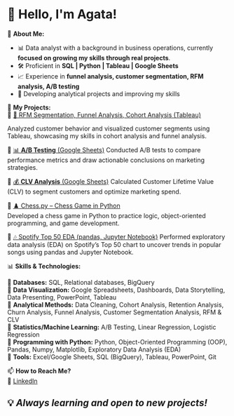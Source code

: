 # 👋 Hello, I'm Agata!

🎯 **About Me:**  
- 📊 Data analyst with a background in business operations, currently **focused on growing my skills through real projects**. 
- 🛠️ Proficient in **SQL | Python | Tableau | Google Sheets**  
- 📈 Experience in **funnel analysis, customer segmentation, RFM analysis, A/B testing**  
- 🚀 Developing analytical projects and improving my skills

📂 **My Projects:**  
🔹 [🎯 RFM Segmentation, Funnel Analysis, Cohort Analysis (Tableau)](https://public.tableau.com/app/profile/agata.vlasenko/vizzes) 

   Analyzed customer behavior and visualized customer segments using Tableau, showcasing my skills in cohort analysis and funnel analysis.
   
🔹 [📊 **A/B Testing** (Google Sheets)](https://docs.google.com/spreadsheets/d/1kgddWpSruVzPDeyv_qzPYOJREt0UYrLqVSwjDoQYWGM/edit?usp=sharing) 
   Conducted A/B tests to compare performance metrics and draw actionable conclusions on marketing strategies.
   
🔹 [💰 **CLV Analysis** (Google Sheets)](https://docs.google.com/spreadsheets/d/13jCSN8GFWRkDy4OpPCNXi-kxqza30LPJ-Ok5drpG-9M/edit?usp=sharing) 
   Calculated Customer Lifetime Value (CLV) to segment customers and optimize marketing spend.
   
🔹 [♟️ Chess.py – Chess Game in Python](https://github.com/vlasagata/chess.py.git)  
   Developed a chess game in Python to practice logic, object-oriented programming, and game development.
   
🔹 [🎶 Spotify Top 50 EDA (pandas, Jupyter Notebook)](https://github.com/vlasagata/Spotify_top50.git)
   Performed exploratory data analysis (EDA) on Spotify’s Top 50 chart to uncover trends in popular songs using pandas and Jupyter Notebook.

📊 **Skills & Technologies:**  

🔹 **Databases:** SQL, Relational databases, BigQuery   
🔹 **Data Visualization:** Google Spreadsheets, Dashboards, Data Storytelling, Data Presenting, PowerPoint, Tableau   
🔹 **Analytical Methods:** Data Cleaning, Cohort Analysis, Retention Analysis, Churn Analysis, Funnel Analysis, Customer Segmentation Analysis, RFM & CLV   
🔹 **Statistics/Machine Learning:** A/B Testing, Linear Regression, Logistic Regression    
🔹 **Programming with Python:** Python, Object-Oriented Programming (OOP), Pandas, Numpy, Matplotlib, Exploratory Data Analysis (EDA)    
🔹 **Tools:** Excel/Google Sheets, SQL (BigQuery), Tableau, PowerPoint, Git  

📫 **How to Reach Me?**  
🔗 [LinkedIn](https://lt.linkedin.com/in/agata-vlasenko)  

## 💡 _Always learning and open to new projects!_

